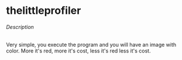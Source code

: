 # thelittleprofiler

###### Description

Very simple, you execute the program and you will have an image
with color.
More it's red, more it's cost, less it's red less it's cost.
